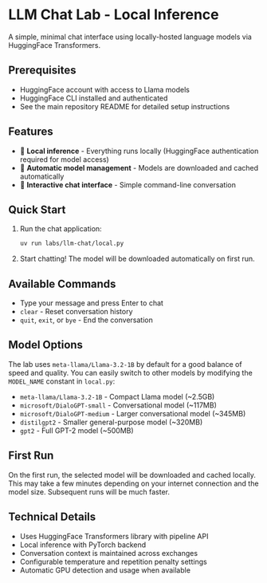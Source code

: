 # LLM Chat Lab - Local Inference

A simple, minimal chat interface using locally-hosted language models via HuggingFace Transformers.

## Prerequisites

- HuggingFace account with access to Llama models
- HuggingFace CLI installed and authenticated
- See the main repository README for detailed setup instructions

## Features

- 🚀 **Local inference** - Everything runs locally (HuggingFace authentication required for model access)
- 🤖 **Automatic model management** - Models are downloaded and cached automatically
- 💬 **Interactive chat interface** - Simple command-line conversation

## Quick Start

1. Run the chat application:

   ```bash
   uv run labs/llm-chat/local.py
   ```

2. Start chatting! The model will be downloaded automatically on first run.

## Available Commands

- Type your message and press Enter to chat
- `clear` - Reset conversation history
- `quit`, `exit`, or `bye` - End the conversation

## Model Options

The lab uses `meta-llama/Llama-3.2-1B` by default for a good balance of speed and quality. You can easily switch to other models by modifying the `MODEL_NAME` constant in `local.py`:

- `meta-llama/Llama-3.2-1B` - Compact Llama model (~2.5GB)
- `microsoft/DialoGPT-small` - Conversational model (~117MB)
- `microsoft/DialoGPT-medium` - Larger conversational model (~345MB)
- `distilgpt2` - Smaller general-purpose model (~320MB)
- `gpt2` - Full GPT-2 model (~500MB)

## First Run

On the first run, the selected model will be downloaded and cached locally. This may take a few minutes depending on your internet connection and the model size. Subsequent runs will be much faster.

## Technical Details

- Uses HuggingFace Transformers library with pipeline API
- Local inference with PyTorch backend
- Conversation context is maintained across exchanges
- Configurable temperature and repetition penalty settings
- Automatic GPU detection and usage when available
